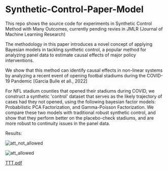# Synthetic-Control-Paper-Model

This repo shows the source code for experiments in Synthetic Control Method with Many Outcomes, currently pending revies in JMLR (Journal of Machine Learning Research)

The methodology in this paper introduces a novel concept of applying Bayesian models in tackling synthetic control, a popular method for analyzing panel data to estimate causal effects of major policy interventions.

We show that this method can identify causal effects in non-linear systems by analyzing a recent event of opening footbal stadiums during the COVID-19 Pandemic [Garcia Bulle et all., 2022]


For NFL stadium counties that opened their stadiums during COVID, we construct a synthetic 'control' dataset that serves as the likely trajectory of cases had they not opened, using the following bayesian factor models: Probabilistic PCA Factorization, and Gamma-Poisson Factorization. We compare these two models with traditional robust synthetic control, and show that they perform better on the placebo-check stadiums, and are more robust to continuity issues in the panel data. 

Results: 

![att_not_allowed](https://github.com/user-attachments/assets/40333514-6e39-4a0e-a97b-86228860f22d)


![att_allowed](https://github.com/user-attachments/assets/883ad4f0-b60b-49d1-adeb-36bbc13c1a08)


[TTT.pdf](https://github.com/user-attachments/files/18544183/TTT.pdf)
